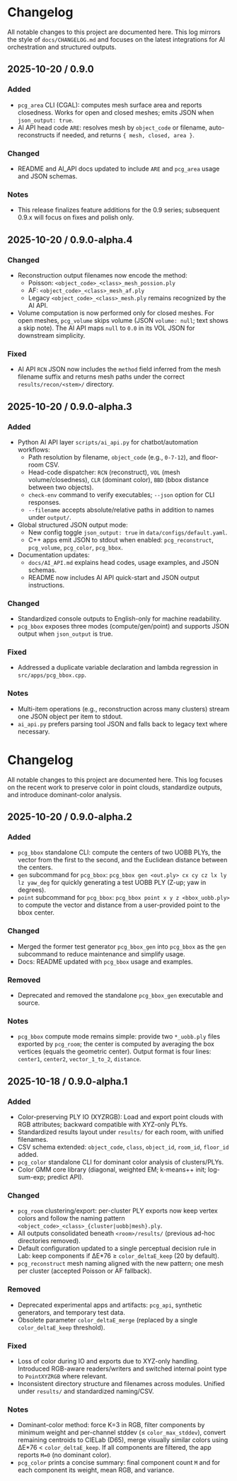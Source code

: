 # Changelog

All notable changes to this project are documented here. This log mirrors the style of `docs/CHANGELOG.md` and focuses on the latest integrations for AI orchestration and structured outputs.

## 2025-10-20 / 0.9.0

### Added
- `pcg_area` CLI (CGAL): computes mesh surface area and reports closedness. Works for open and closed meshes; emits JSON when `json_output: true`.
- AI API head code `ARE`: resolves mesh by `object_code` or filename, auto-reconstructs if needed, and returns `{ mesh, closed, area }`.

### Changed
- README and AI_API docs updated to include `ARE` and `pcg_area` usage and JSON schemas.

### Notes
- This release finalizes feature additions for the 0.9 series; subsequent 0.9.x will focus on fixes and polish only.

## 2025-10-20 / 0.9.0-alpha.4

### Changed
- Reconstruction output filenames now encode the method:
  - Poisson: `<object_code>_<class>_mesh_possion.ply`
  - AF:      `<object_code>_<class>_mesh_af.ply`
  - Legacy `<object_code>_<class>_mesh.ply` remains recognized by the AI API.
- Volume computation is now performed only for closed meshes. For open meshes, `pcg_volume` skips volume (JSON `volume: null`; text shows a skip note). The AI API maps `null` to `0.0` in its VOL JSON for downstream simplicity.

### Fixed
- AI API `RCN` JSON now includes the `method` field inferred from the mesh filename suffix and returns mesh paths under the correct `results/recon/<stem>/` directory.

## 2025-10-20 / 0.9.0-alpha.3

### Added
- Python AI API layer `scripts/ai_api.py` for chatbot/automation workflows:
  - Path resolution by filename, `object_code` (e.g., `0-7-12`), and floor-room CSV.
  - Head-code dispatcher: `RCN` (reconstruct), `VOL` (mesh volume/closedness), `CLR` (dominant color), `BBD` (bbox distance between two objects).
  - `check-env` command to verify executables; `--json` option for CLI responses.
  - `--filename` accepts absolute/relative paths in addition to names under `output/`.
- Global structured JSON output mode:
  - New config toggle `json_output: true` in `data/configs/default.yaml`.
  - C++ apps emit JSON to stdout when enabled: `pcg_reconstruct`, `pcg_volume`, `pcg_color`, `pcg_bbox`.
- Documentation updates:
  - `docs/AI_API.md` explains head codes, usage examples, and JSON schemas.
  - README now includes AI API quick-start and JSON output instructions.

### Changed
- Standardized console outputs to English-only for machine readability.
- `pcg_bbox` exposes three modes (compute/gen/point) and supports JSON output when `json_output` is true.

### Fixed
- Addressed a duplicate variable declaration and lambda regression in `src/apps/pcg_bbox.cpp`.

### Notes
- Multi-item operations (e.g., reconstruction across many clusters) stream one JSON object per item to stdout.
- `ai_api.py` prefers parsing tool JSON and falls back to legacy text where necessary.
# Changelog

All notable changes to this project are documented here. This log focuses on the recent work to preserve color in point clouds, standardize outputs, and introduce dominant-color analysis.

## 2025-10-20 / 0.9.0-alpha.2

### Added
- `pcg_bbox` standalone CLI: compute the centers of two UOBB PLYs, the vector from the first to the second, and the Euclidean distance between the centers.
- `gen` subcommand for `pcg_bbox`: `pcg_bbox gen <out.ply> cx cy cz lx ly lz yaw_deg` for quickly generating a test UOBB PLY (Z-up; yaw in degrees).
- `point` subcommand for `pcg_bbox`: `pcg_bbox point x y z <bbox_uobb.ply>` to compute the vector and distance from a user-provided point to the bbox center.

### Changed
- Merged the former test generator `pcg_bbox_gen` into `pcg_bbox` as the `gen` subcommand to reduce maintenance and simplify usage.
- Docs: README updated with `pcg_bbox` usage and examples.

### Removed
- Deprecated and removed the standalone `pcg_bbox_gen` executable and source.

### Notes
- `pcg_bbox` compute mode remains simple: provide two `*_uobb.ply` files exported by `pcg_room`; the center is computed by averaging the box vertices (equals the geometric center). Output format is four lines: `center1`, `center2`, `vector_1_to_2`, `distance`.

## 2025-10-18 / 0.9.0-alpha.1

### Added
- Color-preserving PLY IO (XYZRGB): Load and export point clouds with RGB attributes; backward compatible with XYZ-only PLYs.
- Standardized results layout under `results/` for each room, with unified filenames.
- CSV schema extended: `object_code`, `class`, `object_id`, `room_id`, `floor_id` added.
- `pcg_color` standalone CLI for dominant color analysis of clusters/PLYs.
- Color GMM core library (diagonal, weighted EM; k-means++ init; log-sum-exp; predict API).

### Changed
- `pcg_room` clustering/export: per-cluster PLY exports now keep vertex colors and follow the naming pattern `<object_code>_<class>_{cluster|uobb|mesh}.ply`.
- All outputs consolidated beneath `<room>/results/` (previous ad-hoc directories removed).
- Default configuration updated to a single perceptual decision rule in Lab: keep components if ΔE*76 ≥ `color_deltaE_keep` (20 by default).
- `pcg_reconstruct` mesh naming aligned with the new pattern; one mesh per cluster (accepted Poisson or AF fallback).

### Removed
- Deprecated experimental apps and artifacts: `pcg_api`, synthetic generators, and temporary test data.
- Obsolete parameter `color_deltaE_merge` (replaced by a single `color_deltaE_keep` threshold).

### Fixed
- Loss of color during IO and exports due to XYZ-only handling. Introduced RGB-aware readers/writers and switched internal point type to `PointXYZRGB` where relevant.
- Inconsistent directory structure and filenames across modules. Unified under `results/` and standardized naming/CSV.

### Notes
- Dominant-color method: force K=3 in RGB, filter components by minimum weight and per-channel stddev (≤ `color_max_stddev`), convert remaining centroids to CIELab (D65), merge visually similar colors using ΔE*76 < `color_deltaE_keep`. If all components are filtered, the app reports `M=0` (no dominant color).
- `pcg_color` prints a concise summary: final component count `M` and for each component its weight, mean RGB, and variance.


